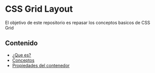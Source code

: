 # CSS Grid Layout

El objetivo de este repositorio es repasar los conceptos basicos de CSS Grid 


## Contenido
- [¿Que es?](https://github.com/ReinaldoBustamante/css-grid/tree/main/Indice/1)
- [Conceptos](https://github.com/ReinaldoBustamante/css-grid/tree/main/Indice/2)
- [Propiedades del contenedor](https://github.com/ReinaldoBustamante/css-grid/tree/main/Indice/3)